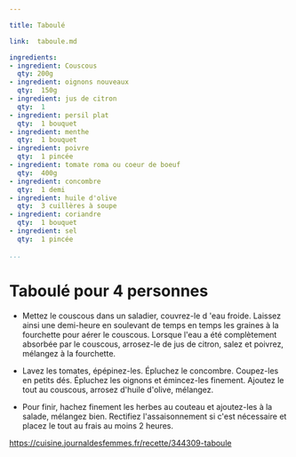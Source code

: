```yaml
---

title: Taboulé

link:  taboule.md

ingredients:
- ingredient: Couscous
  qty: 200g
- ingredient: oignons nouveaux
  qty:  150g
- ingredient: jus de citron
  qty:  1
- ingredient: persil plat
  qty:  1 bouquet
- ingredient: menthe
  qty:  1 bouquet
- ingredient: poivre
  qty:  1 pincée
- ingredient: tomate roma ou coeur de boeuf
  qty:  400g
- ingredient: concombre
  qty:  1 demi
- ingredient: huile d'olive
  qty:  3 cuillères à soupe
- ingredient: coriandre
  qty:  1 bouquet
- ingredient: sel
  qty:  1 pincée

...
```



# Taboulé pour 4 personnes

* Mettez le couscous dans un saladier, couvrez-le d 'eau froide. Laissez ainsi une demi-heure en soulevant de temps en temps les graines à la fourchette pour aérer le couscous. Lorsque l'eau a été complètement absorbée par le couscous, arrosez-le de jus de citron, salez et poivrez, mélangez à la fourchette.

* Lavez les tomates, épépinez-les. Épluchez le concombre. Coupez-les en petits dés. Épluchez les oignons et émincez-les finement. Ajoutez le tout au couscous, arrosez d'huile d'olive, mélangez.

* Pour finir, hachez finement les herbes au couteau et ajoutez-les à la salade, mélangez bien. Rectifiez l'assaisonnement si c'est nécessaire et placez le tout au frais au moins 2 heures.

https://cuisine.journaldesfemmes.fr/recette/344309-taboule
